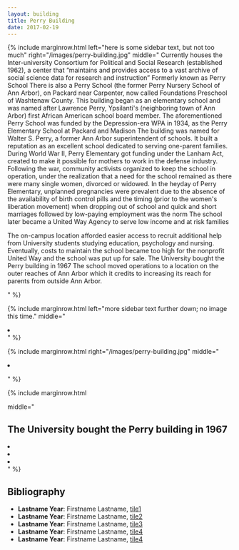```yaml
---
layout: building
title: Perry Building
date: 2017-02-19
---
```


{% include marginrow.html
  left="here is some sidebar text, but not too much"
  right="/images/perry-building.jpg"
  middle="
  Currently houses the Inter-university Consortium for Political and Social Research (established 1962), a center that “maintains and provides access to a vast archive of social science data for research and instruction”
Formerly known as Perry School
There is also a Perry School (the former Perry Nursery School of Ann Arbor), on Packard near Carpenter, now called Foundations Preschool of Washtenaw County.
This building began as an elementary school and was named after Lawrence Perry, Ypsilanti's (neighboring town of Ann Arbor) first African American school board member.
The aforementioned Perry School was funded by the Depression-era WPA in 1934, as the Perry Elementary School at Packard and Madison
The building was named for Walter S. Perry, a former Ann Arbor superintendent of schools.
It built a reputation as an excellent school dedicated to serving one-parent families.
 During World War II, Perry Elementary got funding under the Lanham Act, created to make it possible for mothers to work in the defense industry. 
Following the war, community activists organized to keep the school in operation, under the realization that a need for the school remained as there were many single women, divorced or widowed.
In the heyday of Perry Elementary, unplanned pregnancies were prevalent due to the absence of the availability of birth control pills and the timing (prior to the women's liberation movement) when dropping out of school and quick and short marriages followed by low-paying employment was the norm
The school later became a United Way Agency to serve low income and at risk families

The on-campus location afforded easier access to recruit additional help from University students studying education, psychology and nursing.
Eventually, costs to maintain the school became too high for the nonprofit United Way and the school was put up for sale. 
The University bought the Perry building in 1967
The school moved operations to a location on the outer reaches of Ann Arbor which it credits to increasing its reach for parents from outside Ann Arbor.

  "
%}



{% include marginrow.html
  left="more sidebar text further down; no image this time."
  middle="
  <li>
    
  </li>
  "
%}


{% include marginrow.html
  right="/images/perry-building.jpg"
  middle="
  <li>
    
  "
%}


{% include marginrow.html

  middle="
  <h2>The University bought the Perry building in 1967</h2>
  <li>
   
  </li>

  <li>
    
  </li>
  <li>
    
  </li>
  "
%}


## Bibliography
- **Lastname Year**: Firstname Lastname,  [tile1](http://home.isr.umich.edu/about/contact-us/)
- **Lastname Year**: Firstname Lastname,  [tile2](http://www.demariabuild.com/projects/perry-building-phase-i-2-renovation/)
- **Lastname Year**: Firstname Lastname,  [tile3](https://en.wikipedia.org/wiki/Inter-university_Consortium_for_Political_and_Social_Research)
- **Lastname Year**: Firstname Lastname,  [tile4](http://annarborobserver.com/articles/which_perry__full_article.html)
- **Lastname Year**: Firstname Lastname,  [tile4](https://localwiki.org/ann-arbor/Perry_Building)
